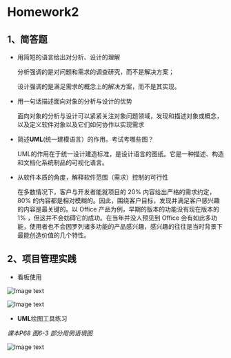 # Homework2

## 1、简答题

- 用简短的语言给出对分析、设计的理解

  分析强调的是对问题和需求的调查研究，而不是解决方案；

  设计强调的是满足需求的概念上的解决方案，而不是其实现。

- 用一句话描述面向对象的分析与设计的优势

  面向对象的分析与设计可以紧紧关注对象问题领域，发现和描述对象或概念，以及定义软件对象以及它们如何协作以实现需求

- 简述**UML**(统一建模语言）的作用。考试考哪些图？

  UML的作用在于统一设计建造标准，是设计语言的图纸。它是一种描述、构造和文档化系统制品的可视化语言。

- 从软件本质的角度，解释软件范围（需求）控制的可行性

  在多数情况下，客户与开发者能就项目的 20% 内容给出严格的需求约定，80% 的内容都是相对模糊的。因此，围绕客户目标，发现并满足客户感兴趣的内容是最关键的。以 Office 产品为例，早期的版本的功能没有现在版本的 1% ，但这并不会妨碍它的成功。在当年并没人预见到 Office 会有如此多功能，使用者也不会因罗列诸多功能的产品感兴趣，感兴趣的往往是当时背景下最能创造价值的几个特性。

## 2、项目管理实践

- 看板使用

![Image text](https://github.com/Baigch/SWSAD/blob/master/HW2/image/WX20190308-221522.png?raw=true)

![Image text](https://github.com/Baigch/SWSAD/blob/master/HW2/image/WX20190308-221821.png?raw=true)

- **UML**绘图工具练习

*课本P68 图6-3 部分用例语境图*

![Image text](https://github.com/Baigch/SWSAD/blob/master/HW2/image/test1.jpg?raw=true)
  
